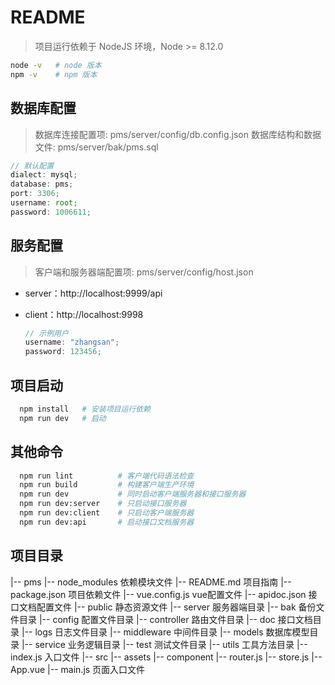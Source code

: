 # README

> 项目运行依赖于 NodeJS 环境，Node >= 8.12.0

```bash
node -v   # node 版本
npm -v    # npm 版本
```

## 数据库配置

> 数据库连接配置项: pms/server/config/db.config.json
> 数据库结构和数据文件: pms/server/bak/pms.sql

```javascript
// 默认配置
dialect: mysql;
database: pms;
port: 3306;
username: root;
password: 1006611;
```

## 服务配置

> 客户端和服务器端配置项: pms/server/config/host.json

- server：http://localhost:9999/api

- client：http://localhost:9998

  ```javascript
  // 示例用户
  username: "zhangsan";
  password: 123456;
  ```

## 项目启动

```bash
  npm install   # 安装项目运行依赖
  npm run dev   # 启动
```

## 其他命令

```bash
  npm run lint          # 客户端代码语法检查
  npm run build         # 构建客户端生产环境
  npm run dev           # 同时启动客户端服务器和接口服务器
  npm run dev:server    # 只启动接口服务器
  npm run dev:client    # 只启动客户端服务器
  npm run dev:api       # 启动接口文档服务器
```

## 项目目录

 |-- pms
  |-- node_modules 依赖模块文件
  |-- README.md  项目指南
  |-- package.json  项目依赖文件
  |-- vue.config.js vue配置文件
  |-- apidoc.json   接口文档配置文件
  |-- public  静态资源文件
  |-- server 服务器端目录
    |-- bak   备份文件目录
    |-- config  配置文件目录
    |-- controller  路由文件目录
    |-- doc  接口文档目录
    |-- logs  日志文件目录
    |-- middleware   中间件目录
    |-- models  数据库模型目录
    |-- service 业务逻辑目录
    |-- test  测试文件目录
    |-- utils 工具方法目录
    |-- index.js 入口文件
  |-- src
    |-- assets
    |-- component
    |-- router.js
    |-- store.js
    |-- App.vue
    |-- main.js  页面入口文件
